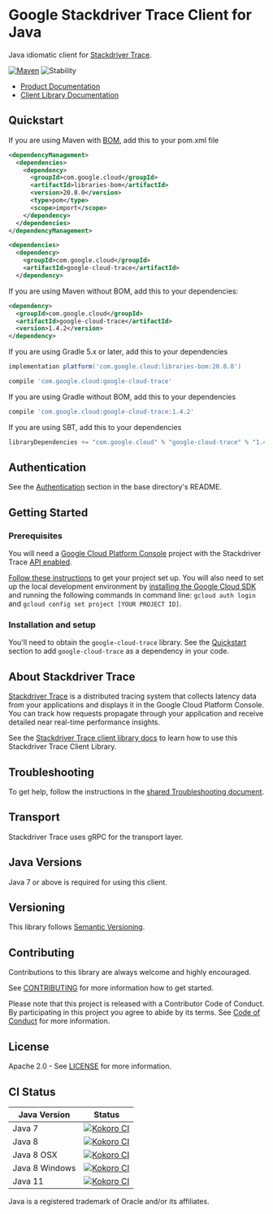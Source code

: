 # Google Stackdriver Trace Client for Java

Java idiomatic client for [Stackdriver Trace][product-docs].

[![Maven][maven-version-image]][maven-version-link]
![Stability][stability-image]

- [Product Documentation][product-docs]
- [Client Library Documentation][javadocs]

## Quickstart

If you are using Maven with [BOM][libraries-bom], add this to your pom.xml file
```xml
<dependencyManagement>
  <dependencies>
    <dependency>
      <groupId>com.google.cloud</groupId>
      <artifactId>libraries-bom</artifactId>
      <version>20.8.0</version>
      <type>pom</type>
      <scope>import</scope>
    </dependency>
  </dependencies>
</dependencyManagement>

<dependencies>
  <dependency>
    <groupId>com.google.cloud</groupId>
    <artifactId>google-cloud-trace</artifactId>
  </dependency>

```

If you are using Maven without BOM, add this to your dependencies:

```xml
<dependency>
  <groupId>com.google.cloud</groupId>
  <artifactId>google-cloud-trace</artifactId>
  <version>1.4.2</version>
</dependency>

```

If you are using Gradle 5.x or later, add this to your dependencies
```Groovy
implementation platform('com.google.cloud:libraries-bom:20.8.0')

compile 'com.google.cloud:google-cloud-trace'
```
If you are using Gradle without BOM, add this to your dependencies
```Groovy
compile 'com.google.cloud:google-cloud-trace:1.4.2'
```

If you are using SBT, add this to your dependencies
```Scala
libraryDependencies += "com.google.cloud" % "google-cloud-trace" % "1.4.2"
```

## Authentication

See the [Authentication][authentication] section in the base directory's README.

## Getting Started

### Prerequisites

You will need a [Google Cloud Platform Console][developer-console] project with the Stackdriver Trace [API enabled][enable-api].

[Follow these instructions][create-project] to get your project set up. You will also need to set up the local development environment by
[installing the Google Cloud SDK][cloud-sdk] and running the following commands in command line:
`gcloud auth login` and `gcloud config set project [YOUR PROJECT ID]`.

### Installation and setup

You'll need to obtain the `google-cloud-trace` library.  See the [Quickstart](#quickstart) section
to add `google-cloud-trace` as a dependency in your code.

## About Stackdriver Trace


[Stackdriver Trace][product-docs] is a distributed tracing system that collects latency data from your applications and displays it in the Google Cloud Platform Console. You can track how requests propagate through your application and receive detailed near real-time performance insights.

See the [Stackdriver Trace client library docs][javadocs] to learn how to
use this Stackdriver Trace Client Library.






## Troubleshooting

To get help, follow the instructions in the [shared Troubleshooting document][troubleshooting].

## Transport

Stackdriver Trace uses gRPC for the transport layer.

## Java Versions

Java 7 or above is required for using this client.

## Versioning


This library follows [Semantic Versioning](http://semver.org/).


## Contributing


Contributions to this library are always welcome and highly encouraged.

See [CONTRIBUTING][contributing] for more information how to get started.

Please note that this project is released with a Contributor Code of Conduct. By participating in
this project you agree to abide by its terms. See [Code of Conduct][code-of-conduct] for more
information.

## License

Apache 2.0 - See [LICENSE][license] for more information.

## CI Status

Java Version | Status
------------ | ------
Java 7 | [![Kokoro CI][kokoro-badge-image-1]][kokoro-badge-link-1]
Java 8 | [![Kokoro CI][kokoro-badge-image-2]][kokoro-badge-link-2]
Java 8 OSX | [![Kokoro CI][kokoro-badge-image-3]][kokoro-badge-link-3]
Java 8 Windows | [![Kokoro CI][kokoro-badge-image-4]][kokoro-badge-link-4]
Java 11 | [![Kokoro CI][kokoro-badge-image-5]][kokoro-badge-link-5]

Java is a registered trademark of Oracle and/or its affiliates.

[product-docs]: https://cloud.google.com/trace/docs/
[javadocs]: https://googleapis.dev/java/google-cloud-trace/latest/
[kokoro-badge-image-1]: http://storage.googleapis.com/cloud-devrel-public/java/badges/java-trace/java7.svg
[kokoro-badge-link-1]: http://storage.googleapis.com/cloud-devrel-public/java/badges/java-trace/java7.html
[kokoro-badge-image-2]: http://storage.googleapis.com/cloud-devrel-public/java/badges/java-trace/java8.svg
[kokoro-badge-link-2]: http://storage.googleapis.com/cloud-devrel-public/java/badges/java-trace/java8.html
[kokoro-badge-image-3]: http://storage.googleapis.com/cloud-devrel-public/java/badges/java-trace/java8-osx.svg
[kokoro-badge-link-3]: http://storage.googleapis.com/cloud-devrel-public/java/badges/java-trace/java8-osx.html
[kokoro-badge-image-4]: http://storage.googleapis.com/cloud-devrel-public/java/badges/java-trace/java8-win.svg
[kokoro-badge-link-4]: http://storage.googleapis.com/cloud-devrel-public/java/badges/java-trace/java8-win.html
[kokoro-badge-image-5]: http://storage.googleapis.com/cloud-devrel-public/java/badges/java-trace/java11.svg
[kokoro-badge-link-5]: http://storage.googleapis.com/cloud-devrel-public/java/badges/java-trace/java11.html
[stability-image]: https://img.shields.io/badge/stability-ga-green
[maven-version-image]: https://img.shields.io/maven-central/v/com.google.cloud/google-cloud-trace.svg
[maven-version-link]: https://search.maven.org/search?q=g:com.google.cloud%20AND%20a:google-cloud-trace&core=gav
[authentication]: https://github.com/googleapis/google-cloud-java#authentication
[developer-console]: https://console.developers.google.com/
[create-project]: https://cloud.google.com/resource-manager/docs/creating-managing-projects
[cloud-sdk]: https://cloud.google.com/sdk/
[troubleshooting]: https://github.com/googleapis/google-cloud-common/blob/master/troubleshooting/readme.md#troubleshooting
[contributing]: https://github.com/googleapis/java-trace/blob/master/CONTRIBUTING.md
[code-of-conduct]: https://github.com/googleapis/java-trace/blob/master/CODE_OF_CONDUCT.md#contributor-code-of-conduct
[license]: https://github.com/googleapis/java-trace/blob/master/LICENSE

[enable-api]: https://console.cloud.google.com/flows/enableapi?apiid=cloudtrace.googleapis.com
[libraries-bom]: https://github.com/GoogleCloudPlatform/cloud-opensource-java/wiki/The-Google-Cloud-Platform-Libraries-BOM
[shell_img]: https://gstatic.com/cloudssh/images/open-btn.png
